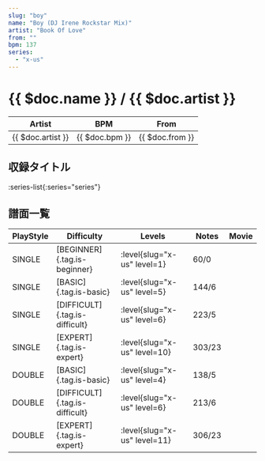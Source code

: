 ```yaml
---
slug: "boy"
name: "Boy (DJ Irene Rockstar Mix)"
artist: "Book Of Love"
from: ""
bpm: 137
series:
  - "x-us"
---
```


# {{ $doc.name }} / {{ $doc.artist }}

|Artist|BPM|From|
|------|---|----|
|{{ $doc.artist }}|{{ $doc.bpm }}|{{ $doc.from }}|

## 収録タイトル

:series-list{:series="series"}

## 譜面一覧

|PlayStyle|Difficulty|Levels|Notes|Movie|
|---------|----------|------|-----|-----|
|SINGLE|[BEGINNER]{.tag.is-beginner}|<div class="field is-grouped is-grouped-multiline"> :level{slug="x-us" level=1}</div>|60/0||
|SINGLE|[BASIC]{.tag.is-basic}|<div class="field is-grouped is-grouped-multiline"> :level{slug="x-us" level=5}</div>|144/6||
|SINGLE|[DIFFICULT]{.tag.is-difficult}|<div class="field is-grouped is-grouped-multiline"> :level{slug="x-us" level=6}</div>|223/5||
|SINGLE|[EXPERT]{.tag.is-expert}|<div class="field is-grouped is-grouped-multiline"> :level{slug="x-us" level=10}</div>|303/23||
|DOUBLE|[BASIC]{.tag.is-basic}|<div class="field is-grouped is-grouped-multiline"> :level{slug="x-us" level=4}</div>|138/5||
|DOUBLE|[DIFFICULT]{.tag.is-difficult}|<div class="field is-grouped is-grouped-multiline"> :level{slug="x-us" level=6}</div>|213/6||
|DOUBLE|[EXPERT]{.tag.is-expert}|<div class="field is-grouped is-grouped-multiline"> :level{slug="x-us" level=11}</div>|306/23||

